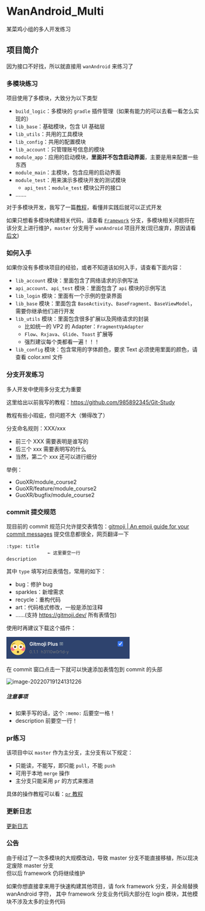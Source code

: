 # WanAndroid_Multi

某菜鸡小组的多人开发练习

## 项目简介

因为接口不好找，所以就直接用 `wanAndroid` 来练习了

### 多模块练习

项目使用了多模块，大致分为以下类型

- `build_logic`：多模块的 `gradle` 插件管理（如果有能力的可以去看一看怎么实现的）
- `lib_base`：基础模块，包含 UI 基础层
- `lib_utils`：共用的工具模块
- `lib_config`：共用的配置模块
- `lib_account`：只管理账号信息的模块
- `module_app`：应用的启动模块，**里面并不包含启动界面**，主要是用来配置一些东西
- `module_main`：主模块，包含应用的启动界面
- `module_test`：用来演示多模块开发的测试模块
  - `api_test`：`module_test` 模块公开的接口
- .......

对于多模块开发，我写了一篇[教程](doce/多模块指南.md)，看懂并实践后就可以正式开发

如果只想看多模块构建相关代码，请查看 [`Framework`](https://github.com/VegetableChicken-Group/WanAndroid_Multi/tree/framework) 
分支，多模块相关问题将在该分支上进行维护，`master` 分支用于 `wanAndroid` 项目开发(现已废弃，原因请看 [后文](#公告))

### 如何入手

如果你没有多模块项目的经验，或者不知道该如何入手，请查看下面内容：
- `lib_account` 模块：里面包含了网络请求的示例写法
- `api_account`、`api_test` 模块：里面包含了 `api` 模块的示例写法
- `lib_login` 模块：里面有一个示例的登录界面
- `lib_base` 模块：里面包含 `BaseActivity`、`BaseFragment`、`BaseViewModel`，需要你继承他们进行开发
- `lib_utils` 模块：里面包含很多扩展以及网络请求的封装
  - 比如统一的 VP2 的 Adapter：`FragmentVpAdapter`
  - `Flow`、`Rxjava`、`Glide`、`Toast` 扩展等
  - 强烈建议每个类都看一遍！！！
- `lib_config` 模块：包含常用的字体颜色，要求 Text 必须使用里面的颜色，请查看 color.xml 文件


### 分支开发练习

多人开发中使用多分支尤为重要

这里给出以前我写的教程：https://github.com/985892345/Git-Study

教程有些小瑕疵，但问题不大（懒得改了）

分支命名规则：XXX/xxx

- 前三个 XXX 需要表明是谁写的
- 后三个 xxx 需要表明写的什么
- 当然，第二个 xxx 还可以进行细分

举例：

- GuoXR/module_course2
- GuoXR/feature/module_course2
- GuoXR/bugfix/module_course2



### commit 提交规范

现目前的 commit 规范只允许提交表情包：[gitmoji | An emoji guide for your commit messages](https://gitmoji.dev/) 提交信息都很全，网页翻译一下
```
:type: title
               ← 这里要空一行
description
```

其中 `type` 填写对应表情包，常用的如下：

- bug：修护 bug
- sparkles：新增需求
- recycle：重构代码
- art：代码格式修改，一般是添加注释
- ......(支持 https://gitmoji.dev/ 所有表情包)

使用时再建议下载这个插件：

![image-20220719123913736](doce/assets/img_gitmoji.png)

在 commit 窗口点击一下就可以快速添加表情包到 commit 的头部

![image-20220719124131226](https://img-1307243988.cos.ap-chengdu.myqcloud.com/typora-after-22-7-19/image-20220719124131226.png)

##### 注意事项

- 如果手写的话，这个 `:memo:` 后要空一格！
- description 前要空一行！



### pr练习
该项目中以 `master` 作为主分支，主分支有以下规定：

- 只能读，不能写，即只能 `pull`，不能 `push`	
- 可用于本地 `merge` 操作
- 主分支只能采用 `pr` 的方式来推进

具体的操作教程可以看：[`pr` 教程](doce/pr教程.md)

### 更新日志
[更新日志](doce/更新日志.md)

### 公告
由于经过了一次多模块的大规模改动，导致 master 分支不能直接移植，所以现决定废除 master 分支  
但以后 framework 仍将继续维护

如果你想直接拿来用于快速构建其他项目，请 fork framework 分支，并全局替换 wanAndroid 字符，
其中 framework 分支业务代码大部分在 login 模块，其他模块不涉及太多的业务代码